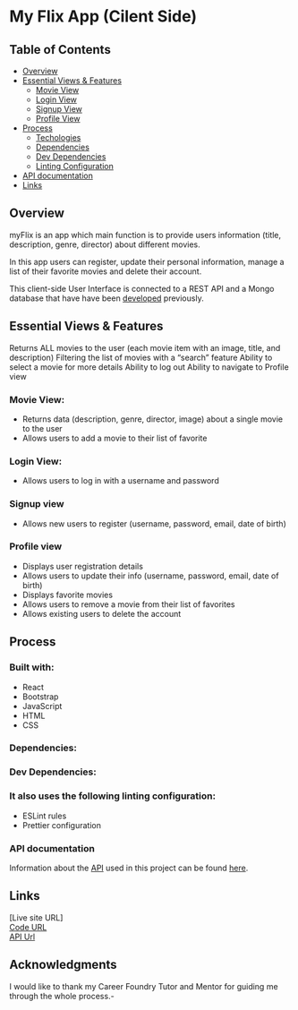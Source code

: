 # My Flix App (Cilent Side)

## Table of Contents

- [Overview](#overview)
- [Essential Views & Features](#essential-views--features)
  - [Movie View](#movie-view)
  - [Login View](#login-view)
  - [Signup View](#signup-view)
  - [Profile View](#profile-view)
- [Process](#process)
  - [Techologies](#built-with)
  - [Dependencies](#dependencies)
  - [Dev Dependencies](#dev-dependencies)
  - [Linting Configuration](#it-also-uses-the-following-linting-configuration)
- [API documentation](#api-documentation)
- [Links](#links)



## Overview
myFlix is an app which main function is to provide users information (title, description, genre, director) about different movies.

In this app users can register, update their personal information, manage a list of their favorite movies and delete their account.

This client-side User Interface is connected to a REST API and a Mongo database that have have been [developed](https://github.com/GabCB/movie-web-app) previously.

## Essential Views & Features
Returns ALL movies to the user (each movie item with an image, title, and description)
Filtering the list of movies with a “search” feature
Ability to select a movie for more details
Ability to log out
Ability to navigate to Profile view

### Movie View:
- Returns data (description, genre, director, image) about a single movie to the user
- Allows users to add a movie to their list of favorite

### Login View:
- Allows users to log in with a username and password

### Signup view
- Allows new users to register (username, password, email, date of birth)

### Profile view
- Displays user registration details
- Allows users to update their info (username, password, email, date of birth)
- Displays favorite movies
- Allows users to remove a movie from their list of favorites
- Allows existing users to delete the account

## Process

### Built with:
- React
- Bootstrap
- JavaScript
- HTML
- CSS

### Dependencies:

### Dev Dependencies:

### It also uses the following linting configuration:
- ESLint rules
- Prettier configuration

### API documentation
Information about the [API](https://github.com/GabCB/movie-web-app) used in this project can be found [here](https://moviewebapp.herokuapp.com/documentation.html).

## Links
[Live site URL] <br>
[Code URL](https://github.com/GabCB/myFlix-client/tree/myFlix-client_3.9) <br>
[API Url](https://moviewebapp.herokuapp.com/)

## Acknowledgments

I would like to thank my Career Foundry Tutor and Mentor for guiding me through the whole process.-